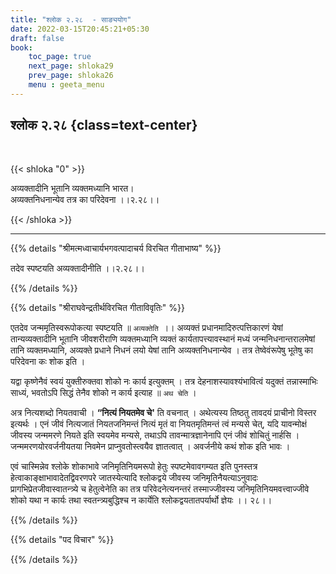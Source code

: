 ```yaml
---
title: "श्लोक २.२८  - साङ्ययोग"
date: 2022-03-15T20:45:21+05:30
draft: false
book:
    toc_page: true
    next_page: shloka29
    prev_page: shloka26
    menu : geeta_menu
---
```




## श्लोक २.२८ {class=text-center}

<br/>

{{< shloka  "0"  >}}

अव्यक्तादीनि भूतानि व्यक्तमध्यानि भारत।  
अव्यक्तनिधनान्येव तत्र का परिदेवना    ।।२.२८।।

{{< /shloka >}}

---


{{% details "श्रीमत्मध्वाचार्यभगवत्पादाचर्य विरचित  गीताभाष्य" %}}

तदेव स्पष्टयति अव्यक्तादीनीति  ।।२.२८।।

{{% /details %}}



{{% details "श्रीराघवेन्द्रतीर्थविरचित गीताविवृतिः" %}}

एतदेव जन्ममृतिस्वरूपोकत्या स्पष्टयति ॥ `अव्यक्तेति `।। अव्यक्तं
प्रधानमादिरुत्पत्तिकारणं येषां तान्यव्यक्तादीनि भूतानि जीवशरीराणि 
व्यक्तमध्यानि व्यक्तं कार्यतापत्त्यावस्थानं मध्यं जन्मनिधनान्तरालमेषां तानि
व्यक्तमध्यानि, अव्यक्ते प्रधाने निधनं लयो येषां तानि अव्यक्तनिधनान्येव ।
तत्र तेष्वेवंरूपेषु भूतेषु का परिदेवना कः शोक इति । 

यद्वा कृष्णेनैवं स्वयं युक्तीरुक्तवा शोको नः कार्य इत्युक्तम्‌ । तत्र देहनाशस्यावश्यंभावित्वं यदुक्तं
तन्नास्माभिः साध्यं, भवतोऽपि सिद्धं तेनैव शोको न कार्य
इत्याह ॥ `अथ चेति` । 

अत्र नित्यशब्दो नियतवाची । **“नित्यं नियतमेव
चे'** ति वचनात्‌ । अथेत्यस्य तिष्ठतु तावदयं प्राचीनो विस्तर इत्यर्थः । एनं
जीवं नित्यजातं नियतजनिमन्तं नित्यं मृतं वा नियतमृतिमन्तं त्वं मन्यसे
चेत्‌, यदि यावन्मोक्षं  जीवस्य जन्ममरणे नियते इति स्वयमेव मन्यसे, तथाऽपि
तावन्मात्रज्ञानेनापि एनं जीवं शोचितुं नार्हसि । जन्ममरणयोरवर्जनीयतया
निवमेन प्राप्नुवतोस्त्वयैव ज्ञातत्वात्‌ । अवर्जनीये कथं शोक इति भावः । 

एवं चास्मिन्नेव श्लोके शोकाभावे जनिमृतिनियमरूपो हेतुः स्पष्टमेवावगम्यत
इति पुनस्तत्र हेत्वाकाङ्क्षाभावादेतद्विवरणपरे जातस्येत्यादि श्लोकद्वये जीवस्य
जनिमृतिनैयत्याऽनुवादः प्रागभिप्रेतजीवास्वातन्त्र्ये च हेतुत्वेनेति का तत्र
परिवेदनेत्यनन्तरं तस्माज्जीवस्य जनिमृतिनियमवत्त्वाज्जीवे शोको यथा न कार्यः
तथा स्वतन्त्र्यबुद्धिश्च न कार्येति श्लोकद्वयतातपर्यार्थो ज्ञेयः ।। २८।।

{{% /details %}}



{{% details "पद विचार" %}}


{{% /details %}}
